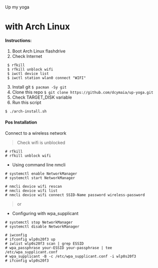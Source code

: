 Up my yoga 
# with Arch Linux

#### Instructions:

   1. Boot Arch Linux flashdrive
   2. Check Internet 
   ```
    $ rfkill
    $ rfkill unblock wifi
    $ iwctl device list
    $ iwctl station wlan0 connect "WIFI"
   ```
   3. Install git ```$ pacman -Sy git``` 
   4. Clone this repo ```$ git clone https://github.com/dcymaia/up-yoga.git```
   5. Check TARGET_DISK variable
   6. Run this script
   
```
$ ./arch-install.sh
```

#### Pos Installation

Connect to a wireless network

> Check wifi is unblocked

```
# rfkill
# rfkill unblock wifi
```

* Using command line nmcli
```
# systemctl enable NetworkManager
# systemctl start NetworkManager

# nmcli device wifi rescan
# nmcli device wifi list
# nmcli device wifi connect SSID-Name password wireless-password
```

> or

* Configuring with wpa_supplicant
```
# systemctl stop NetworkManager
# systemctl disable NetworkManager

# iwconfig
# ifconfig wlp0s20f3 up
# iwlist wlp0s20f3 scan | grep ESSID
# wpa_passphrase your-ESSID your-passphrase | tee /etc/wpa_supplicant.conf
# wpa_supplicant -B -c /etc/wpa_supplicant.conf -i wlp0s20f3
# ifconfig wlp0s20f3
```
